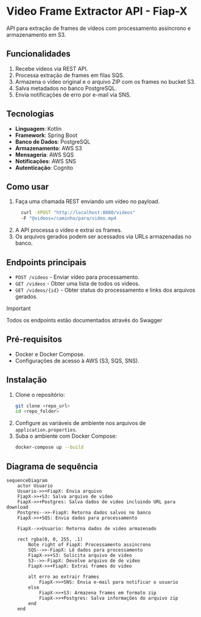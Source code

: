 # Video Frame Extractor API - Fiap-X

API para extração de frames de vídeos com processamento assíncrono e armazenamento em S3.

## Funcionalidades  
1. Recebe vídeos via REST API.  
2. Processa extração de frames em filas SQS.  
3. Armazena o vídeo original e o arquivo ZIP com os frames no bucket S3.  
4. Salva metadados no banco PostgreSQL.  
5. Envia notificações de erro por e-mail via SNS.  

## Tecnologias  
- **Linguagem**: Kotlin  
- **Framework**: Spring Boot
- **Banco de Dados**: PostgreSQL  
- **Armazenamento**: AWS S3  
- **Mensageria**: AWS SQS  
- **Notificações**: AWS SNS
- **Autenticação**: Cognito

## Como usar  
1. Faça uma chamada REST enviando um vídeo no payload.
    ```bash
      curl -XPOST "http://localhost:8080/videos"
      -F "@videos=/caminho/para/video.mp4
    ```
3. A API processa o vídeo e extrai os frames.  
4. Os arquivos gerados podem ser acessados via URLs armazenadas no banco.  

## Endpoints principais
- `POST /videos` - Enviar vídeo para processamento.
- `GET /videos` - Obter uma lista de todos os videos.
- `GET /videos/{id}` - Obter status do processamento e links dos arquivos gerados.

> [!IMPORTANT]
> Todos os endpoints estão documentados através do Swagger

## Pré-requisitos  
- Docker e Docker Compose.  
- Configurações de acesso à AWS (S3, SQS, SNS).  

## Instalação  
1. Clone o repositório:  
    ```bash
    git clone <repo_url>
    cd <repo_folder>
    ```
2. Configure as variáveis de ambiente nos arquivos de `application.properties`.
3. Suba o ambiente com Docker Compose:
    ```bash
    docker-compose up --build
    ```

## Diagrama de sequência

```mermaid
sequenceDiagram
    actor Usuario
    Usuario->>+FiapX: Envia arquivo
    FiapX->>+S3: Salva arquivo de video
    FiapX->>+Postgres: Salva dados de video incluindo URL para download
    Postgres-->>-FiapX: Retorna dados salvos no banco
    FiapX->>+SQS: Envia dados para processamento

    FiapX-->>Usuario: Retorna dados de video armazenado

    rect rgba(0, 0, 255, .1)
        Note right of FiapX: Processamento assincrono
        SQS-->>-FiapX: Lê dados para processamento
        FiapX->>+S3: Solicita arquivo de video
        S3-->>-FiapX: Devolve arquivo de de video
        FiapX->>+FiapX: Extrai frames do video

        alt erro ao extrair frames
            FiapX->>+SNS: Envia e-mail para notificar o usuario
        else
            FiapX->>+S3: Armazena frames em formato zip
            FiapX->>+Postgres: Salva informações do arquivo zip
        end
    end
```


